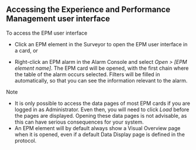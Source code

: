 ## Accessing the Experience and Performance Management user interface

To access the EPM user interface

- Click an EPM element in the Surveyor to open the EPM user interface in a card, or

- Right-click an EPM alarm in the Alarm Console and select *Open \> \[EPM element name\]*. The EPM card will be opened, with the first chain where the table of the alarm occurs selected. Filters will be filled in automatically, so that you can see the information relevant to the alarm.

> [!NOTE]
> -  It is only possible to access the data pages of most EPM cards if you are logged in as Administrator. Even then, you will need to click *Load* before the pages are displayed. Opening these data pages is not advisable, as this can have serious consequences for your system.
> -  An EPM element will by default always show a Visual Overview page when it is opened, even if a default Data Display page is defined in the protocol. 
>
